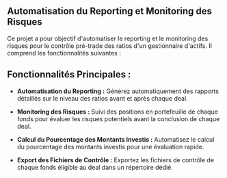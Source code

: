 ## Automatisation du Reporting et Monitoring des Risques

Ce projet a pour objectif d'automatiser le reporting et le monitoring des risques pour le contrôle pré-trade des ratios d'un gestionnaire d'actifs. Il comprend les fonctionnalités suivantes :

## Fonctionnalités Principales :

- **Automatisation du Reporting :** Générez automatiquement des rapports détaillés sur le niveau des ratios avant et après chaque deal.

- **Monitoring des Risques :** Suivi des positions en portefeuille de chaque fonds pour évaluer les risques potentiels avant la conclusion de chaque deal.

- **Calcul du Pourcentage des Montants Investis :** Automatisez le calcul du pourcentage des montants investis pour une évaluation rapide.

- **Export des Fichiers de Contrôle :** Exportez les fichiers de contrôle de chaque fonds éligible au deal dans un répertoire dédié.
